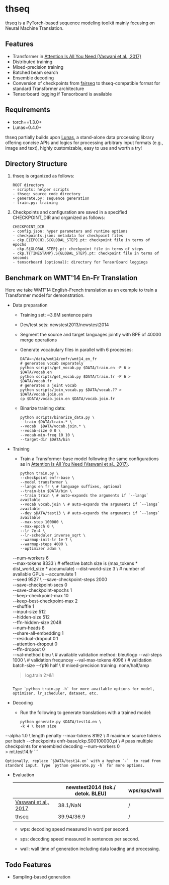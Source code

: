 # thseq

thseq is a PyTorch-based sequence modeling toolkit mainly focusing on Neural Machine Translation.

## Features

- Transformer in [Attention Is All You Need (Vaswani et al., 2017)](https://arxiv.org/abs/1706.03762)
- Distributed training
- Mixed-precision training
- Batched beam search
- Ensemble decoding
- Conversion of checkpoints from [fairseq](https://github.com/pytorch/fairseq) to thseq-compatible format for standard Transformer architecture
- Tensorboard logging if Tensorboard is available

## Requirements

+ torch==1.3.0+
+ Lunas=0.4.0+

thseq partially builds upon [Lunas](https://github.com/pluiez/Lunas/),  a stand-alone data processing library offering concise APIs and logics for processing arbitrary input formats (e.g., image and text), highly customizable, easy to use and worth a try!

## Directory Structure

1. thseq is organized as follows:

   ```
   ROOT directory
   - scripts: helper scripts
   - thseq: source code directory
   - generate.py: sequence generation
   - train.py: training
   ```

2. Checkpoints and configuration are saved in a specified CHECKPOINT_DIR and organized as follows:

   ```
   CHECKPOINT_DIR
   - config.json: hyper parameters and runtime options
   - checkpoints.json: metadata for checkpoint files
   - ckp.E{EPOCH}.S{GLOBAL_STEP}.pt: checkpoint file in terms of epochs
   - ckp.S{GLOBAL_STEP}.pt: checkpoint file in terms of steps
   - ckp.T{TIMESTAMP}.S{GLOBAL_STEP}.pt: checkpoint file in terms of seconds
   - tensorboard (optional): directory for TensorBoard loggings
   ```

## Benchmark on WMT'14 En-Fr Translation

Here we take WMT'14 English-French translation as an example to train a Transformer model for demonstration.

+ Data preparation

  - Training set: ~3.6M sentence pairs

  - Dev/test sets: newstest2013/newstest2014

  - Segment the source and target languages jointly with BPE of 40000 merge operations

  - Generate vocabulary files in parallel with 6 processes:

    ```shell
    DATA=~/data/wmt14/enfr/wmt14_en_fr
    # generates vocab separately
    python scripts/get_vocab.py $DATA/train.en -P 6 > $DATA/vocab.en
    python scripts/get_vocab.py $DATA/train.fr -P 6 > $DATA/vocab.fr
    # generates a joint vocab
    python scripts/join_vocab.py $DATA/vocab.?? > $DATA/vocab.join.en
    cp $DATA/vocab.join.en $DATA/vocab.join.fr
    ```
    
  - Binarize training data:
  
    ```shell
    python scripts/binarize_data.py \
    --train $DATA/train.* \
    --vocab  $DATA/vocab.join.* \
    --vocab-size 0 0 \
    --vocab-min-freq 10 10 \
    --target-dir $DATA/bin
    ```
  
    

- Training

  - Train a Transformer-base model following the same configurations as in [Attention Is All You Need (Vaswani et al., 2017)](https://arxiv.org/abs/1706.03762).

    ```shell
    python train.py \
    --checkpoint enfr-base \
    --model transformer \
    --langs en fr \ # language suffixes, optional
    --train-bin $DATA/bin \
    --train train \ # auto-expands the arguments if `--langs` available
    --vocab vocab.join \ # auto-expands the arguments if `--langs` available
    --dev $DATA/test13 \ # auto-expands the arguments if `--langs` available
    --max-step 100000 \
    --max-epoch 0 \
    --lr 7e-4 \
    --lr-scheduler inverse_sqrt \
    --warmup-init-lr 1e-7 \
    --warmup-steps 4000 \
    --optimizer adam \
  --num-workers 6 \
    --max-tokens 8333 \ # effective batch size is (max_tokens * dist_world_size * accumulate)
  --dist-world-size 3 \ # number of available GPUs
    --accumulate 1 \
  --seed 9527 \ 
    --save-checkpoint-steps 2000 \
    --save-checkpoint-secs 0 \
    --save-checkpoint-epochs 1 \
    --keep-checkpoint-max 10 \
    --keep-best-checkpoint-max 2 \
    --shuffle 1 \
    --input-size 512 \
    --hidden-size 512 \
    --ffn-hidden-size 2048 \
    --num-heads 8 \
    --share-all-embedding 1 \
    --residual-dropout 0.1 \
    --attention-dropout 0 \
    --ffn-dropout 0 \
    --val-method bleu \ # available validation method: bleu/logp
    --val-steps 1000 \ # validation frequncey
    --val-max-tokens 4096 \ # validation batch-size
    --fp16 half \ # mixed-precision training: none/half/amp
    > log.train 2>&1 
    
    
    ```
    
    Type `python train.py -h` for more available options for model, optimizer, lr_scheduler, dataset, etc.

- Decoding

  - Run the following to generate translations with a trained model:

    ```shell
    python generate.py $DATA/test14.en \
    -k 4 \ beam size
--alpha 1.0 \ length penalty
    --max-tokens 8192 \ # maximum source tokens per batch
--checkpoints enfr-base/ckp.S00100000.pt \ # pass multiple checkpoints for ensembled decoding
    --num-workers 0 \
    > mt.test14.fr
    ```
    
    Optionally, replace `$DATA/test14.en` with a hyphen `-`  to read from standard input. Type `python generate.py -h` for more options.
    
  
- Evaluation

  |                                                          | newstest2014 (tok./ detok. BLEU) | wps/sps/wall |
  | -------------------------------------------------------- | -------------------------------- | ------------ |
  | [Vaswani et al., 2017](https://arxiv.org/abs/1706.03762) | 38.1/NaN                         | /            |
  | thseq                                                    | 39.94/36.9                       | /            |

  - wps: decoding speed measured in word per second.

  - sps: decoding speed measured in sentences per second.
  - wall: wall time of generation including data loading and processing.

  


## Todo Features

- Sampling-based generation